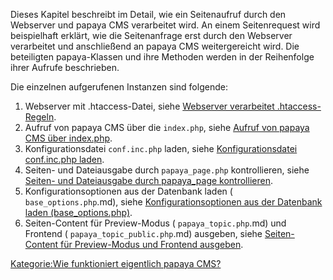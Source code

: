 
Dieses Kapitel beschreibt im Detail, wie ein Seitenaufruf durch den Webserver und papaya CMS verarbeitet wird. An einem Seitenrequest wird beispielhaft erklärt, wie die Seitenanfrage erst durch den Webserver verarbeitet und anschließend an papaya CMS weitergereicht wird. Die beteiligten papaya-Klassen und ihre Methoden werden in der Reihenfolge ihrer Aufrufe beschrieben.

Die einzelnen aufgerufenen Instanzen sind folgende:

1.  Webserver mit .htaccess-Datei, siehe [Webserver verarbeitet .htaccess-Regeln](/Webserver_verarbeitet_.htaccess-Regeln.md).
2.  Aufruf von papaya CMS über die `index.php`, siehe [Aufruf von papaya CMS über index.php](/Aufruf_von_papaya_CMS_über_index.php.md).
3.  Konfigurationsdatei `conf.inc.php` laden, siehe [Konfigurationsdatei conf.inc.php laden](/Konfigurationsdatei_conf.inc.php_laden.md).
4.  Seiten- und Dateiausgabe durch `papaya_page.php` kontrollieren, siehe [Seiten- und Dateiausgabe durch papaya_page kontrollieren](/Seiten-_und_Dateiausgabe_durch_papaya_page_kontrollieren.md).
5.  Konfigurationsoptionen aus der Datenbank laden ( `base_options.php`.md), siehe [Konfigurationsoptionen aus der Datenbank laden (base_options.php)](/Konfigurationsoptionen_aus_der_Datenbank_laden_(base_options.php).md).
6.  Seiten-Content für Preview-Modus ( `papaya_topic.php`.md) und Frontend ( `papaya_topic_public.php`.md) ausgeben, siehe [Seiten-Content für Preview-Modus und Frontend ausgeben](/Seiten-Content_für_Preview-Modus_und_Frontend_ausgeben.md).

[Kategorie:Wie funktioniert eigentlich papaya CMS?](export_de/Kategorie:Wie_funktioniert_eigentlich_papaya_CMS?.md)